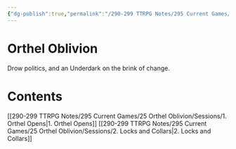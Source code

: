 ```yaml
---
{"dg-publish":true,"permalink":"/290-299 TTRPG Notes/295 Current Games/25 Orthel Oblivion/Sessions/0. Orthel Sessions/"}
---
```



# Orthel Oblivion

Drow politics, and an Underdark on the brink of change.



# Contents

[[290-299 TTRPG Notes/295 Current Games/25 Orthel Oblivion/Sessions/1. Orthel Opens\|1. Orthel Opens]]
[[290-299 TTRPG Notes/295 Current Games/25 Orthel Oblivion/Sessions/2. Locks and Collars\|2. Locks and Collars]]